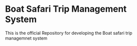 # Boat Safari Trip Management System
This is the official Repository for developing the Boat safari trip managemnet system 
